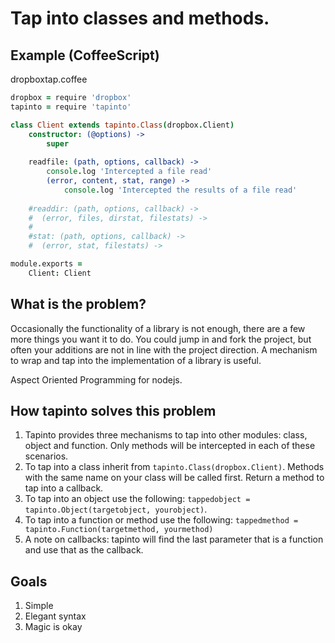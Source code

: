 Tap into classes and methods.
=============================

Example (CoffeeScript)
----------------------

dropboxtap.coffee

```coffeescript
dropbox = require 'dropbox'
tapinto = require 'tapinto'

class Client extends tapinto.Class(dropbox.Client)
    constructor: (@options) ->
        super
                
    readfile: (path, options, callback) ->
        console.log 'Intercepted a file read'
        (error, content, stat, range) ->
            console.log 'Intercepted the results of a file read'
    
    #readdir: (path, options, callback) ->
    #  (error, files, dirstat, filestats) ->
    #
    #stat: (path, options, callback) ->
    #  (error, stat, filestats) ->

module.exports =
    Client: Client
```



What is the problem?
--------------------

Occasionally the functionality of a library is not enough, there are a few more things you want it to do. You could jump in and fork the project, but often your additions are not in line with the project direction. A mechanism to wrap and tap into the implementation of a library is useful.

Aspect Oriented Programming for nodejs.


How tapinto solves this problem
-------------------------------

1. Tapinto provides three mechanisms to tap into other modules: class, object and function. Only methods will be intercepted in each of these scenarios.
2. To tap into a class inherit from `tapinto.Class(dropbox.Client)`. Methods with the same name on your class will be called first. Return a method to tap into a callback.
3. To tap into an object use the following: `tappedobject = tapinto.Object(targetobject, yourobject)`.
4. To tap into a function or method use the following: `tappedmethod = tapinto.Function(targetmethod, yourmethod)`
5. A note on callbacks: tapinto will find the last parameter that is a function and use that as the callback.


Goals
-----

1. Simple
2. Elegant syntax
3. Magic is okay
